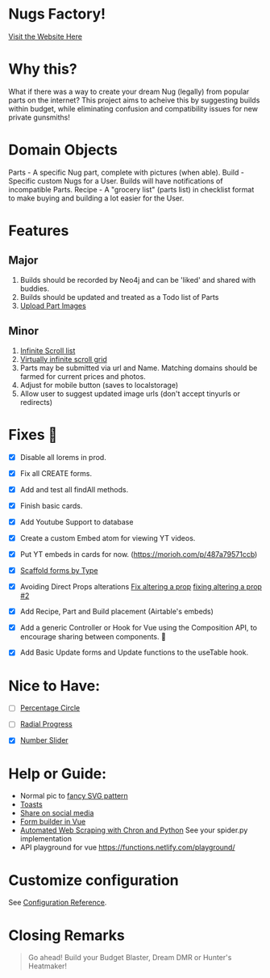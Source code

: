 # Nugs Factory!

[Visit the Website Here](https://nugs.vercel.app/parts)

# Why this?

What if there was a way to create your dream Nug (legally) from popular parts on the internet?  This project aims to acheive this by suggesting builds within budget, while eliminating confusion and compatibility issues for new private gunsmiths!

# Domain Objects

Parts - A specific Nug part, complete with pictures (when able).
Build - Specific custom Nugs for a User.  Builds will have notifications of incompatible Parts.
Recipe - A "grocery list" (parts list) in checklist format to make buying and building a lot easier for the User.


# Features

## Major

1. Builds should be recorded by Neo4j and can be 'liked' and shared with buddies.
2. Builds should be updated and treated as a Todo list of Parts
3. [Upload Part Images](https://serversideup.net/courses/guide-uploading-files-vuejs-axios/)

## Minor

1. [Infinite Scroll list](https://vuejsexamples.com/an-infinite-scroll-component-compatible-with-vue-js-3-and-vite/)
2. [Virtually infinite scroll grid](https://github.com/rocwang/vue-virtual-scroll-grid)
3. Parts may be submitted via url and Name.  Matching domains should be farmed for current prices and photos.
4. Adjust for mobile button (saves to localstorage)
5. Allow user to suggest updated image urls (don't accept tinyurls or redirects)

# Fixes :bug:

- [x] Disable all lorems in prod.
- [x] Fix all CREATE forms.
- [x] Add and test all findAll methods.
- [x] Finish basic cards.
- [x] Add Youtube Support to database 
- [x] Create a custom Embed atom for viewing YT videos.
- [x] Put YT embeds in cards for now. (https://morioh.com/p/487a79571ccb)
- [x] [Scaffold forms by Type](https://www.meziantou.net/generate-an-html-form-from-an-object-in-typescript.htm)

- [x] Avoiding Direct Props alterations
    [Fix altering a prop](https://dev.to/jakzaizzat/avoid-mutating-a-prop-directly-ab9)
    [fixing altering a prop #2](https://michaelnthiessen.com/avoid-mutating-prop-directly/)
    

- [x] Add Recipe, Part and Build placement (Airtable's embeds)  
- [x] Add a generic Controller or Hook for Vue using the Composition API, to encourage sharing between components. 🐫
- [x] Add Basic Update forms and Update functions to the useTable hook.

# Nice to Have:
- [ ] [Percentage Circle](https://vuejsexamples.com/css-percentage-circle-built-with-vue-js/)

- [ ] [Radial Progress](https://vuejsexamples.com/a-smart-and-light-radial-progress-bar-component-for-vue-3/)

- [x] [Number Slider](https://vuejsexamples.com/vue-3-slider-component-with-multihandles-and-formatting/)


# Help or Guide:

* Normal pic to [fancy SVG pattern](https://picsvg.com/)
* [Toasts](https://vuejsexamples.com/a-vue-toast-plugin-that-lets-you-create-your-own-toast-component/)
* [Share on social media](https://github.com/nicolasbeauvais/vue-social-sharing)
* [Form builder in Vue](https://vueformulate.com/)
* [Automated Web Scraping with Chron and Python](https://towardsdatascience.com/automated-web-scraping-python-cron-e6bedf4c39eb) See your spider.py implementation
* API playground for vue https://functions.netlify.com/playground/

# Customize configuration
See [Configuration Reference](https://cli.vuejs.org/config/).

# Closing Remarks

> Go ahead!  Build your Budget Blaster, Dream DMR or Hunter's Heatmaker!